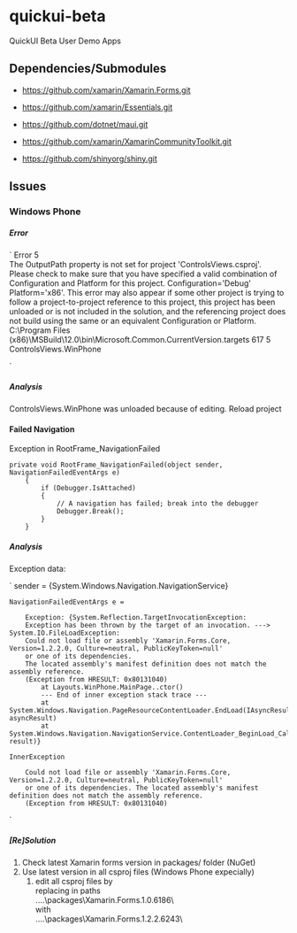 quickui-beta
============

QuickUI Beta User Demo Apps

## Dependencies/Submodules

*	https://github.com/xamarin/Xamarin.Forms.git

*	https://github.com/xamarin/Essentials.git

*	https://github.com/dotnet/maui.git

*	https://github.com/xamarin/XamarinCommunityToolkit.git

*	https://github.com/shinyorg/shiny.git


## Issues

### Windows Phone

##### Error


`
	Error	5	
	The OutputPath property is not set for project 'ControlsViews.csproj'.  
	Please check to make sure that you have specified a valid combination of Configuration and Platform 
	for this project.  Configuration='Debug'  Platform='x86'.  This error may also appear if some other 
	project is trying to follow a project-to-project reference to this project, this project has been 
	unloaded or is not included in the solution, and the referencing project does not build using the 
	same or an equivalent Configuration or Platform.	
	C:\Program Files (x86)\MSBuild\12.0\bin\Microsoft.Common.CurrentVersion.targets	617	5	
	ControlsViews.WinPhone

`

##### Analysis

ControlsViews.WinPhone was unloaded because of editing. Reload project


#### Failed Navigation

Exception in RootFrame_NavigationFailed

	private void RootFrame_NavigationFailed(object sender, NavigationFailedEventArgs e)
		{
			if (Debugger.IsAttached)
			{
				// A navigation has failed; break into the debugger
				Debugger.Break();
			}
		}
		
		
##### Analysis

Exception data:

`
	sender = {System.Windows.Navigation.NavigationService}

	NavigationFailedEventArgs e = 

		Exception: {System.Reflection.TargetInvocationException: 
		Exception has been thrown by the target of an invocation. ---> System.IO.FileLoadException: 
		Could not load file or assembly 'Xamarin.Forms.Core, Version=1.2.2.0, Culture=neutral, PublicKeyToken=null' 
		or one of its dependencies. 
		The located assembly's manifest definition does not match the assembly reference. 
		(Exception from HRESULT: 0x80131040)
			at Layouts.WinPhone.MainPage..ctor()
			--- End of inner exception stack trace ---
			at System.Windows.Navigation.PageResourceContentLoader.EndLoad(IAsyncResult asyncResult)
			at System.Windows.Navigation.NavigationService.ContentLoader_BeginLoad_Callback(IAsyncResult result)}

	InnerException

		Could not load file or assembly 'Xamarin.Forms.Core, Version=1.2.2.0, Culture=neutral, PublicKeyToken=null' 
		or one of its dependencies. The located assembly's manifest definition does not match the assembly reference. 
		(Exception from HRESULT: 0x80131040)  
`	
   
 ##### [Re]Solution
 
1.	Check latest Xamarin forms version in packages/ folder (NuGet)
2.	Use latest version in all csproj files (Windows Phone expecially)
	1.	edit all csproj files by 		
		replacing in paths 		
		..\..\packages\Xamarin.Forms.1.0.6186\		
		with		
		..\..\packages\Xamarin.Forms.1.2.2.6243\